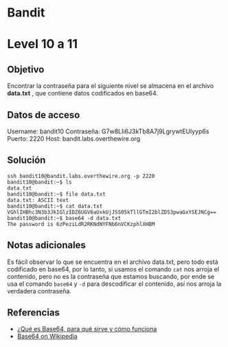 # Bandit
# Level 10 a 11
## Objetivo
Encontrar la contraseña para el siguiente nivel se almacena en el archivo **data.txt** , que contiene datos codificados en base64.

## Datos de acceso
Username: bandit10
Contraseña: G7w8LIi6J3kTb8A7j9LgrywtEUlyyp6s 
Puerto: 2220
Host:  bandit.labs.overthewire.org
 
## Solución
```shell
ssh bandit10@bandit.labs.overthewire.org -p 2220
bandit10@bandit:~$ ls
data.txt
bandit10@bandit:~$ file data.txt
data.txt: ASCII text
bandit10@bandit:~$ cat data.txt
VGhlIHBhc3N3b3JkIGlzIDZ6UGV6aUxkUjJSS05kTllGTmI2blZDS3pwaGxYSEJNCg==
bandit10@bandit:~$ base64 -d data.txt
The password is 6zPeziLdR2RKNdNYFNb6nVCKzphlXHBM 
```
 
## Notas adicionales
 Es fácil observar lo que se encuentra en el archivo data.txt, pero todo está codificado en base64, por lo tanto, si usamos el comando ``cat``  nos arroja el contenido, pero no es la contraseña que estamos buscando, por ende se usa el comando ``base64`` y ``-d`` para descodificar el contenido, así nos arroja la verdadera contraseña.
 
## Referencias
- [¿Qué es Base64, para qué sirve y cómo funciona](https://marquesfernandes.com/es/tecnologia-es/que-y-base64-para-que-serve-y-como-funciona/)
- [Base64 on Wikipedia](https://en.wikipedia.org/wiki/Base64)

